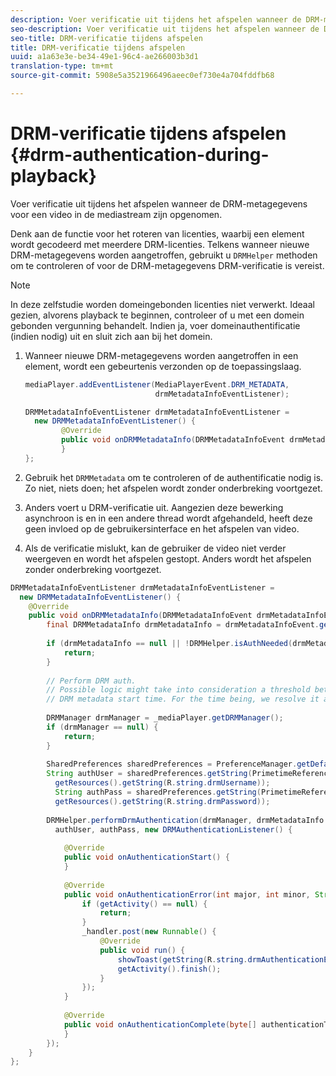 ```yaml
---
description: Voer verificatie uit tijdens het afspelen wanneer de DRM-metagegevens voor een video in de mediastream zijn opgenomen.
seo-description: Voer verificatie uit tijdens het afspelen wanneer de DRM-metagegevens voor een video in de mediastream zijn opgenomen.
seo-title: DRM-verificatie tijdens afspelen
title: DRM-verificatie tijdens afspelen
uuid: a1a63e3e-be34-49e1-96c4-ae266003b3d1
translation-type: tm+mt
source-git-commit: 5908e5a3521966496aeec0ef730e4a704fddfb68

---
```



# DRM-verificatie tijdens afspelen {#drm-authentication-during-playback}

Voer verificatie uit tijdens het afspelen wanneer de DRM-metagegevens voor een video in de mediastream zijn opgenomen.

Denk aan de functie voor het roteren van licenties, waarbij een element wordt gecodeerd met meerdere DRM-licenties. Telkens wanneer nieuwe DRM-metagegevens worden aangetroffen, gebruikt u `DRMHelper` methoden om te controleren of voor de DRM-metagegevens DRM-verificatie is vereist.

>[!NOTE]
>
>In deze zelfstudie worden domeingebonden licenties niet verwerkt. Ideaal gezien, alvorens playback te beginnen, controleer of u met een domein gebonden vergunning behandelt. Indien ja, voer domeinauthentificatie (indien nodig) uit en sluit zich aan bij het domein.

1. Wanneer nieuwe DRM-metagegevens worden aangetroffen in een element, wordt een gebeurtenis verzonden op de toepassingslaag.

   ```java
   mediaPlayer.addEventListener(MediaPlayerEvent.DRM_METADATA,  
                                drmMetadataInfoEventListener); 
   
   DRMMetadataInfoEventListener drmMetadataInfoEventListener =  
     new DRMMetadataInfoEventListener() { 
           @Override 
           public void onDRMMetadataInfo(DRMMetadataInfoEvent drmMetadataInfoEvent) { 
           } 
   };
   ```

1. Gebruik het `DRMMetadata` om te controleren of de authentificatie nodig is. Zo niet, niets doen; het afspelen wordt zonder onderbreking voortgezet.
1. Anders voert u DRM-verificatie uit. Aangezien deze bewerking asynchroon is en in een andere thread wordt afgehandeld, heeft deze geen invloed op de gebruikersinterface en het afspelen van video.
1. Als de verificatie mislukt, kan de gebruiker de video niet verder weergeven en wordt het afspelen gestopt. Anders wordt het afspelen zonder onderbreking voortgezet.

```java
DRMMetadataInfoEventListener drmMetadataInfoEventListener =  
  new DRMMetadataInfoEventListener() { 
    @Override 
    public void onDRMMetadataInfo(DRMMetadataInfoEvent drmMetadataInfoEvent) { 
        final DRMMetadataInfo drmMetadataInfo = drmMetadataInfoEvent.getDRMMetadataInfo(); 
 
        if (drmMetadataInfo == null || !DRMHelper.isAuthNeeded(drmMetadataInfo.getDRMMetadata())) { 
            return; 
        } 
 
        // Perform DRM auth. 
        // Possible logic might take into consideration a threshold between the current player time and the 
        // DRM metadata start time. For the time being, we resolve it as soon as we receive the DRM metadata. 
 
        DRMManager drmManager = _mediaPlayer.getDRMManager(); 
        if (drmManager == null) { 
            return; 
        } 
 
        SharedPreferences sharedPreferences = PreferenceManager.getDefaultSharedPreferences(getActivity()); 
        String authUser = sharedPreferences.getString(PrimetimeReference.SETTINGS_DRM_USERNAME,  
          getResources().getString(R.string.drmUsername)); 
          String authPass = sharedPreferences.getString(PrimetimeReference.SETTINGS_DRM_PASSWORD,  
          getResources().getString(R.string.drmPassword)); 
 
        DRMHelper.performDrmAuthentication(drmManager, drmMetadataInfo.getDRMMetadata(),  
          authUser, authPass, new DRMAuthenticationListener() { 
 
            @Override 
            public void onAuthenticationStart() { 
            } 
 
            @Override 
            public void onAuthenticationError(int major, int minor, String erroString, String serverErrorURL) { 
                if (getActivity() == null) { 
                    return; 
                } 
                _handler.post(new Runnable() { 
                    @Override 
                    public void run() { 
                        showToast(getString(R.string.drmAuthenticationError)); 
                        getActivity().finish(); 
                    } 
                }); 
            } 
 
            @Override 
            public void onAuthenticationComplete(byte[] authenticationToken) { 
            } 
        }); 
    } 
};
```
